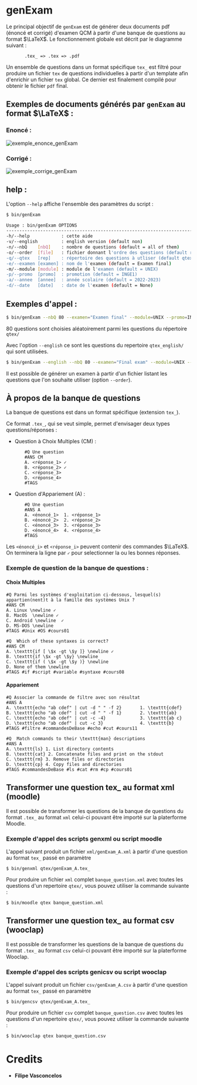 # genExam
Le principal objectif de `genExam` est de générer deux documents pdf 
(énoncé et corrigé) d'examen QCM à partir d'une banque de questions au 
format $\LaTeX$.
Le fonctionnement globale est décrit par le diagramme suivant :
``` 
       .tex_ => .tex => .pdf
```
Un ensemble de questions dans un format spécifique `tex_` est filtré pour
produire un fichier `tex` de questions individuelles à partir d'un template afin 
d'enrichir un fichier `tex` global. Ce dernier est finalement compilé pour obtenir 
le fichier `pdf` final.

## Exemples de documents générés par `genExam` au format $\LaTeX$ :

### Enoncé : 
![exemple_enonce_genExam](https://github.com/FilipeVasconcelos/genExam/blob/main/fig/exemple_enonce_genExam.png)
### Corrigé :
![exemple_corrige_genExam](https://github.com/FilipeVasconcelos/genExam/blob/main/fig/exemple_corrige_genExam.png)

## help :  

L'option `--help` affiche l'ensemble des paramètres du script :
```bash
$ bin/genExam 

Usage : bin/genExam OPTIONS
------------------------------------------------------------------------------
-h/--help            : cette aide
-v/--english         : english version (default non)
-n/--nbQ    [nbQ]    : nombre de questions (default = all of them)
-o/--order  [file]   : fichier donnant l'ordre des questions (default random)
-q/--qtex   [rep]    : répertoire des questions à utliser (default qtex ou qtex_english)
-e/--examen [examen] : nom de l'examen (default = Examen final)
-m/--module [module] : module de l'examen (default = UNIX)
-p/--promo  [promo]  : promotion (default = INGE1)
-a/--annee  [annee]  : année scolaire (default = 2022-2023)
-d/--date   [date]   : date de l'examen (default = None)
```

## Exemples d'appel :
```bash
$ bin/genExam --nbQ 80 --examen="Examen final" --module=UNIX --promo=INGE1 --annee=2022-2023 --date="6 janvier 2023"
```
80 questions sont choisies aléatoirement parmi les questions du répertoire `qtex/`

Avec l'option `--english` ce sont les questions du repertoire `qtex_english/` qui sont
utilisées. 
```bash
$ bin/genExam --english --nbQ 80 --examen="Final exam" --module=UNIX --promo=INGE1 --annee=2022-2023 --date="January 6th 2023"
```

Il est possible de générer un examen à partir d'un fichier listant les questions 
que l'on souhaite utiliser (option `--order`).

## À propos de la banque de questions

La banque de questions est dans un format spécifique (extension `tex_`).

Ce format `.tex_`, qui se veut simple, permet d'envisager deux
types questions/réponses :

- Question à Choix Multiples (CM) :
```
       #Q Une question
       #ANS CM
       A. <réponse_1> ✓
       B. <réponse_2> ✓
       C. <réponse_3>
       D. <réponse_4>
       #TAGS
```
- Question d'Appariement  (A) :
```
       #Q Une question
       #ANS A
       A. <énoncé_1>  1. <réponse_1>
       B. <énoncé_2>  2. <réponse_2>
       C. <énoncé_3>  3. <réponse_3>
       D. <énoncé_4>  4. <réponse_4>
       #TAGS
```

Les `<énoncé_i>` et `<réponse_i>` peuvent contenir des commandes $\LaTeX$. On
terminera la ligne par `✓` pour selectionner la ou les bonnes réponses.

### Exemple de question de la banque de questions :

#### Choix Multiples
```
#Q Parmi les systèmes d'exploitation ci-dessous, lesquel(s) appartien(nent)t à la famille des systèmes Unix ?
#ANS CM
A. Linux \newline ✓
B. MacOS  \newline ✓
C. Android \newline  ✓
D. MS-DOS \newline
#TAGS #Unix #OS #cours01
```

```
#Q  Which of these syntaxes is correct?
#ANS CM
A. \texttt{if [ \$x -gt \$y ]} \newline ✓
B. \texttt{if \$x -gt \$y} \newline
C. \texttt{if ( \$x -gt \$y )} \newline
D. None of them \newline
#TAGS #if #script #variable #syntaxe #cours08
```
#### Appariement 

```
#Q Associer la commande de filtre avec son résultat
#ANS A
A. \texttt{echo "ab cdef" | cut -d " " -f 2}       1. \texttt{cdef}
B. \texttt{echo "ab cdef" | cut -d " " -f 1}       2. \texttt{ab}
C. \texttt{echo "ab cdef" | cut -c -4}             3. \texttt{ab c}
D. \texttt{echo "ab cdef" | cut -c 3}              4. \texttt{b}
#TAGS #filtre #commandesDeBase #echo #cut #cours11
```

```
#Q  Match commands to their \texttt{man} descriptions
#ANS A
A. \texttt{ls} 1. List directory contents
B. \texttt{cat} 2. Concatenate files and print on the stdout
C. \texttt{rm} 3. Remove files or directories
D. \texttt{cp} 4. Copy files and directories
#TAGS #commandesDeBase #ls #cat #rm #cp #cours01
```

## Transformer une question tex_ au format xml (moodle)

Il est possible de transformer les questions de la banque de questions du format
`.tex_` au format `xml` celui-ci pouvant être importé sur la platerforme Moodle.

### Exemple d'appel des scripts genxml ou script moodle

L'appel suivant produit un fichier `xml/genExam_A.xml` à partir d'une question
au format `tex_` passé en paramètre
```
$ bin/genxml qtex/genExam_A.tex_
```

Pour produire un fichier `xml` complet `banque_question.xml` avec toutes les 
questions d'un repertoire `qtex/`, vous pouvez utiliser la commande suivante :
```
$ bin/moodle qtex banque_question.xml
```

## Transformer une question tex_ au format csv (wooclap)

Il est possible de transformer les questions de la banque de questions du format
`.tex_` au format `csv` celui-ci pouvant être importé sur la platerforme Wooclap.

### Exemple d'appel des scripts genicsv ou script wooclap

L'appel suivant produit un fichier `csv/genExam_A.csv` à partir d'une question
au format `tex_` passé en paramètre
```
$ bin/gencsv qtex/genExam_A.tex_
```

Pour produire un fichier `csv` complet `banque_question.csv` avec toutes les 
questions d'un repertoire `qtex/`, vous pouvez utiliser la commande suivante :
```
$ bin/wooclap qtex banque_question.csv
```

# Credits
- **Filipe Vasconcelos** 
